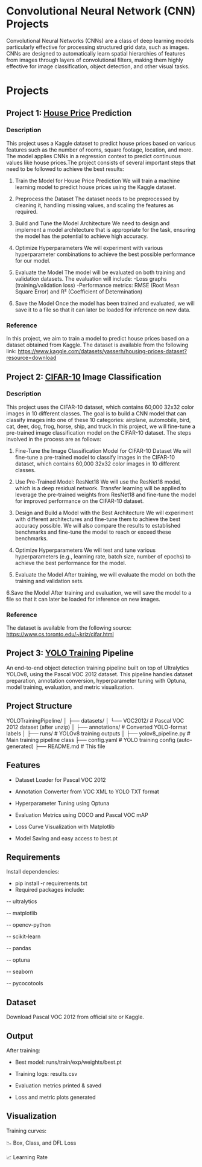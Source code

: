 # Convolutional Neural Network (CNN) Projects
Convolutional Neural Networks (CNNs) are a class of deep learning models particularly effective for processing structured grid data, such as images. CNNs are designed to automatically learn spatial hierarchies of features from images through layers of convolutional filters, making them highly effective for image classification, object detection, and other visual tasks.


# Projects
## Project 1: [House Price](https://github.com/elenshahbazyan/CNN/blob/main/House%20Price%20Prediction/House%20(1).ipynb) Prediction 
### Description
This project uses a Kaggle dataset to predict house prices based on various features such as the number of rooms, square footage, location, and more. The model applies CNNs in a regression context to predict continuous values like house prices.The project consists of several important steps that need to be followed to achieve the best results:

1. Train the Model for House Price Prediction
We will train a machine learning model to predict house prices using the Kaggle dataset.

2. Preprocess the Dataset
The dataset needs to be preprocessed by cleaning it, handling missing values, and scaling the features as required.

3. Build and Tune the Model Architecture
We need to design and implement a model architecture that is appropriate for the task, ensuring the model has the potential to achieve high accuracy.

4. Optimize Hyperparameters
We will experiment with various hyperparameter combinations to achieve the best possible performance for our model.

5. Evaluate the Model
The model will be evaluated on both training and validation datasets. The evaluation will include:
-Loss graphs (training/validation loss)
-Performance metrics: RMSE (Root Mean Square Error) and R² (Coefficient of Determination)

6. Save the Model
Once the model has been trained and evaluated, we will save it to a file so that it can later be loaded for inference on new data.

### Reference
In this project, we aim to train a model to predict house prices based on a dataset obtained from Kaggle. The dataset is available from the following link: https://www.kaggle.com/datasets/yasserh/housing-prices-dataset?resource=download


## Project 2: [CIFAR-10](https://github.com/elenshahbazyan/CNN/blob/main/CIFAR10/CIFAR10.ipynb) Image Classification
### Description
This project uses the CIFAR-10 dataset, which contains 60,000 32x32 color images in 10 different classes. The goal is to build a CNN model that can classify images into one of these 10 categories: airplane, automobile, bird, cat, deer, dog, frog, horse, ship, and truck.In this project, we will fine-tune a pre-trained image classification model on the CIFAR-10 dataset. The steps involved in the process are as follows:

1. Fine-Tune the Image Classification Model for CIFAR-10 Dataset
We will fine-tune a pre-trained model to classify images in the CIFAR-10 dataset, which contains 60,000 32x32 color images in 10 different classes.

2. Use Pre-Trained Model: ResNet18
We will use the ResNet18 model, which is a deep residual network. Transfer learning will be applied to leverage the pre-trained weights from ResNet18 and fine-tune the model for improved performance on the CIFAR-10 dataset.

3. Design and Build a Model with the Best Architecture
We will experiment with different architectures and fine-tune them to achieve the best accuracy possible. We will also compare the results to established benchmarks and fine-tune the model to reach or exceed these benchmarks.

4. Optimize Hyperparameters
We will test and tune various hyperparameters (e.g., learning rate, batch size, number of epochs) to achieve the best performance for the model.

5. Evaluate the Model
After training, we will evaluate the model on both the training and validation sets.

6.Save the Model
After training and evaluation, we will save the model to a file so that it can later be loaded for inference on new images.

### Reference
The dataset is available from the following source: https://www.cs.toronto.edu/~kriz/cifar.html
## Project 3: [YOLO Training](https://github.com/elenshahbazyan/CNN/blob/main/CIFAR10/CIFAR10.ipynb) Pipeline

An end-to-end object detection training pipeline built on top of Ultralytics YOLOv8, using the Pascal VOC 2012 dataset. This pipeline handles dataset preparation, annotation conversion, hyperparameter tuning with Optuna, model training, evaluation, and metric visualization.

## Project Structure

YOLOTrainingPipeline/
│
├── datasets/
│   └── VOC2012/           # Pascal VOC 2012 dataset (after unzip)
│
├── annotations/           # Converted YOLO-format labels
│
├── runs/                  # YOLOv8 training outputs
│
├── yolov8_pipeline.py     # Main training pipeline class
├── config.yaml            # YOLO training config (auto-generated)
├── README.md              # This file
## Features
- Dataset Loader for Pascal VOC 2012

- Annotation Converter from VOC XML to YOLO TXT format

- Hyperparameter Tuning using Optuna

- Evaluation Metrics using COCO and Pascal VOC mAP

- Loss Curve Visualization with Matplotlib

- Model Saving and easy access to best.pt

## Requirements
Install dependencies:

- pip install -r requirements.txt
- Required packages include:

-- ultralytics

-- matplotlib

-- opencv-python

-- scikit-learn

-- pandas

-- optuna

-- seaborn

-- pycocotools

## Dataset
Download Pascal VOC 2012 from official site or Kaggle.

## Output
After training:

- Best model: runs/train/exp/weights/best.pt

- Training logs: results.csv

- Evaluation metrics printed & saved

- Loss and metric plots generated



## Visualization
Training curves:

📉 Box, Class, and DFL Loss

📈 Learning Rate


